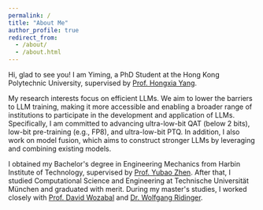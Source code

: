 ```yaml
---
permalink: /
title: "About Me"
author_profile: true
redirect_from: 
  - /about/
  - /about.html
---
```


Hi, glad to see you! I am Yiming, a PhD Student at the Hong Kong Polytechnic University, supervised by [Prof. Hongxia Yang](https://www.polyu.edu.hk/comp/people/academic-staff/prof-yang-hongxia/).

My research interests focus on efficient LLMs. We aim to lower the barriers to LLM training, making it more accessible and enabling a broader range of institutions to participate in the development and application of LLMs. Specifically, I am committed to advancing ultra-low-bit QAT (below 2 bits), low-bit pre-training (e.g., FP8), and ultra-low-bit PTQ. In addition, I also work on model fusion, which aims to construct stronger LLMs by leveraging and combining existing models.

I obtained my Bachelor's degree in Engineering Mechanics from Harbin Institute of Technology, supervised by [Prof. Yubao Zhen](https://homepage.hit.edu.cn/zhenyb?lang=zh). After that, I studied Computational Science and Engineering at Technische Universität München and graduated with merit. During my master's studies, I worked closely with [Prof. David Wozabal](https://www.professoren.tum.de/en/wozabal-david) and [Dr. Wolfgang Ridinger](https://www.linkedin.com/in/wolfgang-ridinger-37845b55/?locale=en_US).




